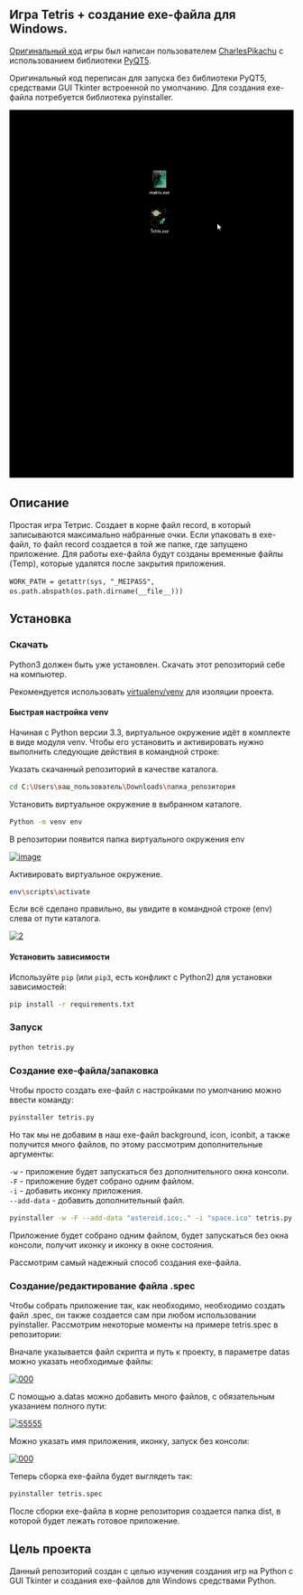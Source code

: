 ## Игра Tetris + создание exe-файла для Windows.

[Оригинальный код](https://github.com/CharlesPikachu/Games/tree/master/cpgames/modules/core/tetris)
игры был написан пользователем [CharlesPikachu](https://github.com/CharlesPikachu/Games) с
использованием библиотеки [PyQT5](https://doc.qt.io/qtforpython/index.html). 
 
Оригинальный код переписан для запуска без библиотеки PyQT5, средствами 
GUI Tkinter встроенной по умолчанию. Для создания exe-файла потребуется 
библиотека pyinstaller.

![demo](tetris2.gif)

## Описание

Простая игра Тетрис. Создает в корне файл record, в который записываются 
максимально набранные очки. Если упаковать в exe-файл, то файл record 
создается в той же папке, где запущено приложение.
Для работы exe-файла будут созданы временные файлы (Temp), которые удалятся после 
закрытия приложения.

`WORK_PATH = getattr(sys, "_MEIPASS", os.path.abspath(os.path.dirname(__file__)))`

## Установка

### Скачать

Python3 должен быть уже установлен.
Скачать этот репозиторий себе на компьютер.

Рекомендуется использовать [virtualenv/venv](https://docs.python.org/3/library/venv.html)
для изоляции проекта.

#### Быстрая настройка venv

Начиная с Python версии 3.3, виртуальное окружение идёт в комплекте в виде модуля
venv. Чтобы его установить и активировать нужно выполнить следующие действия в
командной строке:  

Указать скачанный репозиторий в качестве каталога.
```sh
cd C:\Users\ваш_пользователь\Downloads\папка_репозитория
```
Установить виртуальное окружение в выбранном каталоге.
```sh
Python -m venv env
```
В репозитории появится папка виртуального окружения env  

<a href="https://imgbb.com/"><img src="https://i.ibb.co/Hn4C6PD/image.png" alt="image" border="0"></a>

Активировать виртуальное окружение.
```sh
env\scripts\activate
```
Если всё сделано правильно, вы увидите в командной строке (env) слева от пути 
каталога.  

<a href="https://imgbb.com/"><img src="https://i.ibb.co/MZ72r22/2.png" alt="2" border="0"></a>

#### Установить зависимости

Используйте `pip` (или `pip3`, есть конфликт с Python2) для установки 
зависимостей:

```sh
pip install -r requirements.txt
```

### Запуск

```sh
python tetris.py
```

### Создание exe-файла/запаковка

Чтобы просто создать exe-файл с настройками по умолчанию можно ввести команду:

```sh
pyinstaller tetris.py
```
Но так мы не добавим в наш exe-файл background, icon, iconbit, а также получится 
много файлов, по этому рассмотрим дополнительные аргументы:

`-w` - приложение будет запускаться без дополнительного окна консоли.  
`-F` - приложение будет собрано одним файлом.  
`-i` - добавить иконку приложения.  
`--add-data` - добавить дополнительный файл.

```sh
pyinstaller -w -F --add-data "asteroid.ico;." -i "space.ico" tetris.py
```

Приложение будет собрано одним файлом, будет запускаться без окна консоли, получит
иконку и иконку в окне состояния.  

Рассмотрим самый надежный способ создания exe-файла.

### Создание/редактирование файла .spec

Чтобы собрать приложение так, как необходимо, необходимо создать файл .spec, он также
создается сам при любом использовании pyinstaller.
Рассмотрим некоторые моменты на примере tetris.spec в репозитории:

Вначале указывается файл скрипта и путь к проекту, в параметре datas можно
указать необходимые файлы:

<a href="https://imgbb.com/"><img src="https://i.ibb.co/s2Z8VSd/000.png" alt="000" border="0"></a>

С помощью a.datas можно добавить много файлов, с обязательным указанием полного пути:

<a href="https://imgbb.com/"><img src="https://i.ibb.co/kBMVTzM/55555.png" alt="55555" border="0"></a>

Можно указать имя приложения, иконку, запуск без консоли:

<a href="https://imgbb.com/"><img src="https://i.ibb.co/grDvqBj/000.png" alt="000" border="0"></a>

Теперь сборка exe-файла будет выглядеть так:

```sh
pyinstaller tetris.spec
```

После сборки exe-файла в корне репозитория создается папка dist, в которой будет
лежать готовое приложение.

## Цель проекта

Данный репозиторий создан с целью изучения создания игр на Python с GUI Tkinter 
и создания exe-файлов для Windows средствами Python.
